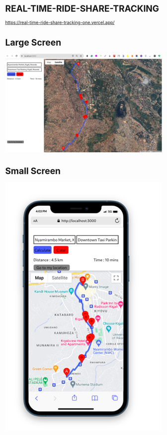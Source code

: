 # REAL-TIME-RIDE-SHARE-TRACKING

https://real-time-ride-share-tracking-one.vercel.app/

# Large Screen

![alt text](<Screenshot from 2024-04-27 16-03-29.png>)

# Small Screen

![alt text](<Screenshot from 2024-04-27 16-06-05.png>)
